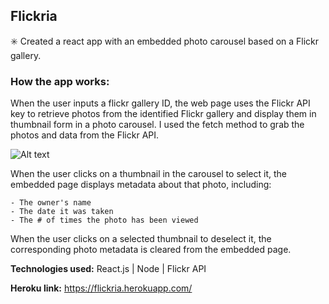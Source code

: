 ## Flickria

✳️ Created a react app with an embedded photo carousel based on a Flickr gallery. 

### How the app works:

When the user inputs a flickr gallery ID,  the web page uses the Flickr API key to retrieve photos from the identified Flickr gallery and display them in thumbnail form in a photo carousel. I used the fetch method to grab the photos and data from the Flickr API. 

 ![Alt text](https://raw.githubusercontent.com/dipisha03/flickria/master/flickria/src/images/flickria.png "flickria")

When the user clicks on a thumbnail in the carousel to select it, the embedded page displays metadata about that photo, including:

    - The owner's name
    - The date it was taken 
    - The # of times the photo has been viewed 

When the user clicks on a selected thumbnail to deselect it, the corresponding photo metadata is cleared from the embedded page. 

**Technologies used:** React.js | Node | Flickr API

**Heroku link:** https://flickria.herokuapp.com/